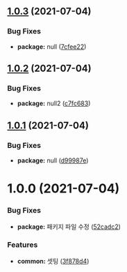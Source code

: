 ## [1.0.3](https://github.com/julong1988/jnpkg/compare/v1.0.2...v1.0.3) (2021-07-04)


### Bug Fixes

* **package:** null ([7cfee22](https://github.com/julong1988/jnpkg/commit/7cfee224c1b0964ffd6ef0ef82168cd506e2a0d6))

## [1.0.2](https://github.com/julong1988/jnpkg/compare/v1.0.1...v1.0.2) (2021-07-04)


### Bug Fixes

* **package:** null2 ([c7fc683](https://github.com/julong1988/jnpkg/commit/c7fc68312573fa0d004f16a29d2e3abba516f6e0))

## [1.0.1](https://github.com/julong1988/jnpkg/compare/v1.0.0...v1.0.1) (2021-07-04)


### Bug Fixes

* **package:** null ([d99987e](https://github.com/julong1988/jnpkg/commit/d99987eafce58eafaabd2982724f9fad547bbede))

# 1.0.0 (2021-07-04)


### Bug Fixes

* **package:** 패키지 파일 수정 ([52cadc2](https://github.com/julong1988/jnpkg/commit/52cadc20ee3c64df493d1ee1d17cd002aa5d4d9e))


### Features

* **common:** 셋팅 ([3f878d4](https://github.com/julong1988/jnpkg/commit/3f878d4b2ca1a582ffc6240ad1f07a8e4fdb318b))
